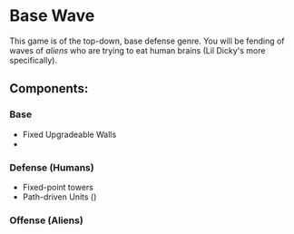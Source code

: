 # Base Wave

This game is of the top-down, base defense genre.  You will be fending of waves of _aliens_
who are trying to eat human brains (Lil Dicky's more specifically). 

## Components:

### Base
- Fixed Upgradeable Walls
- 

### Defense (Humans)
- Fixed-point towers
- Path-driven Units ()

### Offense (Aliens)